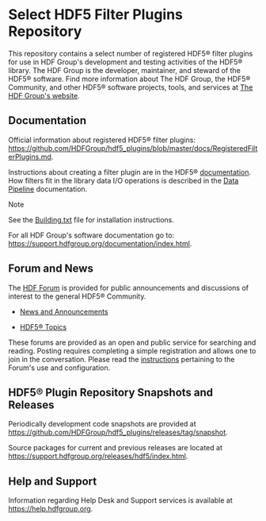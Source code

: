 # Select HDF5 Filter Plugins Repository

This repository contains a select number of registered HDF5® filter plugins for use in HDF Group's development and testing activities of the HDF5® library. The HDF Group is the developer, maintainer, and steward of the HDF5® software. Find more
information about The HDF Group, the HDF5® Community, and other HDF5® software projects,
tools, and services at [The HDF Group's website](https://www.hdfgroup.org/).

## Documentation

Official information about registered HDF5® filter plugins:
https://github.com/HDFGroup/hdf5_plugins/blob/master/docs/RegisteredFilterPlugins.md.

Instructions about creating a filter plugin are in the HDF5® [documentation](https://support.hdfgroup.org/documentation/hdf5/latest/_h5_p_l__u_g.html#sec_filter_plugins). How filters fit in the library data I/O operations is described in the [Data Pipeline](https://support.hdfgroup.org/documentation/hdf5/latest/_h5_d__u_g.html#subsubsec_dataset_transfer_pipe) documentation.

> [!NOTE]
> See the [Building.txt](./Building.txt) file for installation instructions.

For all HDF Group's software documentation go to:
https://support.hdfgroup.org/documentation/index.html.

## Forum and News

The [HDF Forum](https://forum.hdfgroup.org) is provided for public announcements and discussions of interest to the general HDF5® Community.

* [News and Announcements](https://forum.hdfgroup.org/c/news-and-announcements-from-the-hdf-group)

* [HDF5® Topics](https://forum.hdfgroup.org/c/hdf5)

These forums are provided as an open and public service for searching and reading.
Posting requires completing a simple registration and allows one to join in the
conversation. Please read the [instructions](https://forum.hdfgroup.org/t/quickstart-guide-welcome-to-the-new-hdf-forum) pertaining to the Forum's use and configuration.

## HDF5® Plugin Repository Snapshots and Releases

Periodically development code snapshots are provided at https://github.com/HDFGroup/hdf5_plugins/releases/tag/snapshot.

Source packages for current and previous releases are located at
https://support.hdfgroup.org/releases/hdf5/index.html.

## Help and Support

Information regarding Help Desk and Support services is available at https://help.hdfgroup.org.
